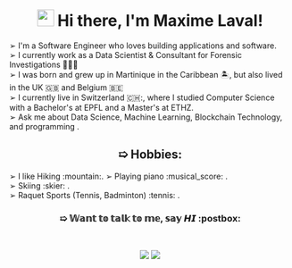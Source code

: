 <h1 align="center"><img src="https://media.giphy.com/media/hvRJCLFzcasrR4ia7z/giphy.gif" width="30px"> Hi there, I'm Maxime Laval!</h1>

➢ I'm a Software Engineer who loves building applications and software. <br>
➢ I currently work as a Data Scientist & Consultant for Forensic Investigations 🕵️‍♂️🔎  <br>
➢ I was born and grew up in Martinique in the Caribbean :desert_island:, but also lived in the UK 🇬🇧 and Belgium 🇧🇪 <br>
➢ I currently live in Switzerland 🇨🇭:, where I studied Computer Science with a Bachelor's at EPFL and a Master's at ETHZ.<br>
➢ Ask me about Data Science, Machine Learning, Blockchain Technology, and programming .<br>

<h2 align="center"> ➯ Hobbies: </h2>
➢ I like Hiking :mountain:.<be>
➢ Playing piano  :musical_score: .<br>
➢ Skiing :skier: .<br>
➢ Raquet Sports (Tennis, Badminton) :tennis: .<br> 
  
<h3 align="center"> ➯ 𝕎𝕒𝕟𝕥 𝕥𝕠 𝕥𝕒𝕝𝕜 𝕥𝕠 𝕞𝕖, 𝕤𝕒𝕪 𝙃𝙄 :postbox: </h3>
<br>
<p align="center"> 
<a href="https://www.linkedin.com/in/maxime-laval-6570bb225/"><img src="https://img.shields.io/badge/LinkedIn%20-0e76a8.svg?&style=for-the-badge&logo=linkedin&logoColor=white"/></a>
<a href="mailto:lavalmaxime@protonmail.com?subject=Hi"><img src="https://img.shields.io/badge/Proton%20Mail-6D4AFF?logo=protonmail&logoColor=fff"/></a>
</p> 

<!--
**maximelaval/maximelaval** is a ✨ _special_ ✨ repository because its `README.md` (this file) appears on your GitHub profile.

Here are some ideas to get you started:

- 🔭 I’m currently working on ...
- 🌱 I’m currently learning ...
- 👯 I’m looking to collaborate on ...
- 🤔 I’m looking for help with ...
- 💬 Ask me about ...
- 📫 How to reach me: ...
- 😄 Pronouns: ...
- ⚡ Fun fact: ...
-->
